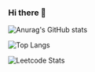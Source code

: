 ### Hi there 👋

![Anurag's GitHub stats](https://github-readme-stats.vercel.app/api?username=hagd0520&show_icons=true&theme=default)

![Top Langs](https://github-readme-stats.vercel.app/api/top-langs/?username=hagd0520&layout=compact&theme=default)

![Leetcode Stats](https://leetcard.jacoblin.cool/hagd0520)

<!--
**hagd0520/hagd0520** is a ✨ _special_ ✨ repository because its `README.md` (this file) appears on your GitHub profile.


Here are some ideas to get you started:

- 🔭 I’m currently working on ...
- 🌱 I’m currently learning ...
- 👯 I’m looking to collaborate on ...
- 🤔 I’m looking for help with ...
- 💬 Ask me about ...
- 📫 How to reach me: ...
- 😄 Pronouns: ...
- ⚡ Fun fact: ...
-->
